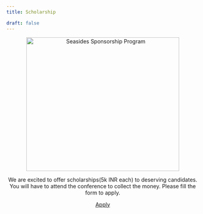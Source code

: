 ```yaml
---
title: Scholarship

draft: false
---
```


<center><img src="/images/scholarship.jpg" alt="Seasides Sponsorship Program" width="400" height="350">

We are excited to offer scholarships(5k INR each) to deserving candidates. You will have to attend the conference to collect the money. Please fill the form to apply.

<a align="center" class="btn primary" target="_blank" rel="noopener" href="https://forms.gle/xSiLxzpd37Nj6mV26">Apply</a> </center>